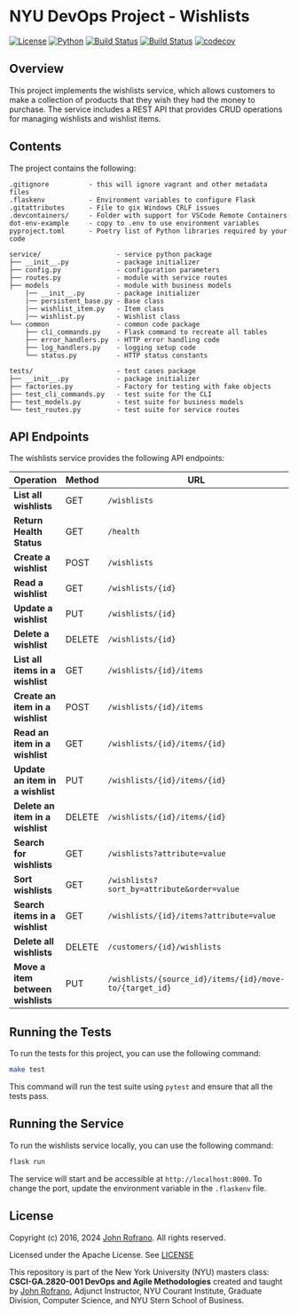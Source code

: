 # NYU DevOps Project - Wishlists

[![License](https://img.shields.io/badge/License-Apache_2.0-blue.svg)](https://opensource.org/licenses/Apache-2.0)
[![Python](https://img.shields.io/badge/Language-Python-blue.svg)](https://python.org/)
[![Build Status](https://github.com/CSCI-GA-2820-SU24-001/wishlists/actions/workflows/bdd-tests.yml/badge.svg)](https://github.com/CSCI-GA-2820-SU24-001/wishlists/actions)
[![Build Status](https://github.com/CSCI-GA-2820-SU24-001/wishlists/actions/workflows/tdd-tests.yml/badge.svg)](https://github.com/CSCI-GA-2820-SU24-001/wishlists/actions)
[![codecov](https://codecov.io/gh/CSCI-GA-2820-SU24-001/wishlists/graph/badge.svg?token=JGW5DT9NKN)](https://codecov.io/gh/CSCI-GA-2820-SU24-001/wishlists)

## Overview
This project implements the wishlists service, which allows customers to make a collection of products that they wish they had the money to purchase. The service includes a REST API that provides CRUD operations for managing wishlists and wishlist items.

## Contents
The project contains the following:

```text
.gitignore          - this will ignore vagrant and other metadata files
.flaskenv           - Environment variables to configure Flask
.gitattributes      - File to gix Windows CRLF issues
.devcontainers/     - Folder with support for VSCode Remote Containers
dot-env-example     - copy to .env to use environment variables
pyproject.toml      - Poetry list of Python libraries required by your code

service/                   - service python package
├── __init__.py            - package initializer
├── config.py              - configuration parameters
├── routes.py              - module with service routes
├── models                 - module with business models
    |── __init__.py        - package initializer
    |── persistent_base.py - Base class
    |── wishlist_item.py   - Item class
    |── wishlist.py        - Wishlist class
└── common                 - common code package
    ├── cli_commands.py    - Flask command to recreate all tables
    ├── error_handlers.py  - HTTP error handling code
    ├── log_handlers.py    - logging setup code
    └── status.py          - HTTP status constants

tests/                     - test cases package
├── __init__.py            - package initializer
├── factories.py           - Factory for testing with fake objects
├── test_cli_commands.py   - test suite for the CLI
├── test_models.py         - test suite for business models
└── test_routes.py         - test suite for service routes
```
## API Endpoints
The wishlists service provides the following API endpoints:

| Operation                         | Method | URL                                                    |
|-----------------------------------|--------|----------------------------------------------------    |
| **List all wishlists**            | GET    | `/wishlists`                                           |
| **Return Health Status**          | GET    | `/health`                                              |
| **Create a wishlist**             | POST   | `/wishlists`                                           |
| **Read a wishlist**               | GET    | `/wishlists/{id}`                                      |
| **Update a wishlist**             | PUT    | `/wishlists/{id}`                                      |
| **Delete a wishlist**             | DELETE | `/wishlists/{id}`                                      |
| **List all items in a wishlist**  | GET    | `/wishlists/{id}/items`                                |
| **Create an item in a wishlist**  | POST   | `/wishlists/{id}/items`                                |
| **Read an item in a wishlist**    | GET    | `/wishlists/{id}/items/{id}`                           |
| **Update an item in a wishlist**  | PUT    | `/wishlists/{id}/items/{id}`                           |
| **Delete an item in a wishlist**  | DELETE | `/wishlists/{id}/items/{id}`                           |
| **Search for wishlists**          | GET    | `/wishlists?attribute=value`                           |
| **Sort wishlists**                | GET    | `/wishlists?sort_by=attribute&order=value`             |
| **Search items in a wishlist**    | GET    | `/wishlists/{id}/items?attribute=value`                |
| **Delete all wishlists**          | DELETE | `/customers/{id}/wishlists`                            |
| **Move a item between wishlists** | PUT    | `/wishlists/{source_id}/items/{id}/move-to/{target_id}`|

## Running the Tests

To run the tests for this project, you can use the following command:

```bash
make test
```

This command will run the test suite using `pytest` and ensure that all the tests pass.

## Running the Service

To run the wishlists service locally, you can use the following command:

```bash
flask run
```

The service will start and be accessible at `http://localhost:8000`. To change the port, update the environment variable in the `.flaskenv` file.


## License

Copyright (c) 2016, 2024 [John Rofrano](https://www.linkedin.com/in/JohnRofrano/). All rights reserved.

Licensed under the Apache License. See [LICENSE](LICENSE)

This repository is part of the New York University (NYU) masters class: **CSCI-GA.2820-001 DevOps and Agile Methodologies** created and taught by [John Rofrano](https://cs.nyu.edu/~rofrano/), Adjunct Instructor, NYU Courant Institute, Graduate Division, Computer Science, and NYU Stern School of Business.
